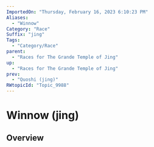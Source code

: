 ```yaml
---
ImportedOn: "Thursday, February 16, 2023 6:10:23 PM"
Aliases:
  - "Winnow"
Category: "Race"
Suffix: "jing"
Tags:
  - "Category/Race"
parent:
  - "Races for The Grande Temple of Jing"
up:
  - "Races for The Grande Temple of Jing"
prev:
  - "Quoshi (jing)"
RWtopicId: "Topic_9988"
---
```

# Winnow (jing)
## Overview
